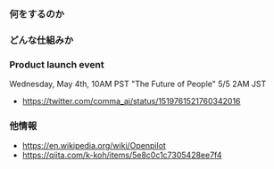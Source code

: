 
### 何をするのか
### どんな仕組みか

### Product launch event
Wednesday, May 4th, 10AM PST "The Future of People"
5/5 2AM JST
 - https://twitter.com/comma_ai/status/1519761521760342016

### 他情報
- https://en.wikipedia.org/wiki/Openpilot
- https://qiita.com/k-koh/items/5e8c0c1c7305428ee7f4
